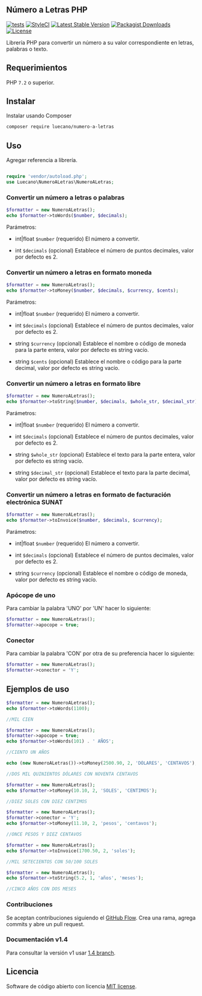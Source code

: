 ## Número a Letras PHP

[![tests](https://github.com/luecano/numero-a-letras/workflows/tests/badge.svg)](https://github.com/luecano/numero-a-letras/actions)
[![StyleCI](https://github.styleci.io/repos/156258800/shield?style=flat&branch=master)](https://github.styleci.io/repos/156258800?branch=master)
[![Latest Stable Version](https://poser.pugx.org/luecano/numero-a-letras/v/stable)](https://packagist.org/packages/luecano/numero-a-letras)
[![Packagist Downloads](https://img.shields.io/packagist/dt/luecano/numero-a-letras)](https://packagist.org/packages/luecano/numero-a-letras)
[![License](https://poser.pugx.org/luecano/numero-a-letras/license)](https://packagist.org/packages/luecano/numero-a-letras)

Librería PHP para convertir un número a su valor correspondiente en letras, palabras o texto.

## Requerimientos

PHP `7.2` o superior.

## Instalar

Instalar usando Composer

```bash
composer require luecano/numero-a-letras
```

## Uso

Agregar referencia a librería.

```php

require 'vendor/autoload.php';
use Luecano\NumeroALetras\NumeroALetras;
```

### Convertir un número a letras o palabras

```php
$formatter = new NumeroALetras();
echo $formatter->toWords($number, $decimals);
```

Parámetros:

- int|float `$number` (requerido) El número a convertir.

- int `$decimals` (opcional) Establece el número de puntos decimales, valor por defecto es 2.

### Convertir un número a letras en formato moneda

```php
$formatter = new NumeroALetras();
echo $formatter->toMoney($number, $decimals, $currency, $cents);
```

Parámetros:

- int|float `$number` (requerido) El número a convertir.

- int `$decimals` (opcional) Establece el número de puntos decimales, valor por defecto es 2.

- string `$currency` (opcional) Establece el nombre o código de moneda para la parte entera, valor por defecto es string vacío.

- string `$cents` (opcional) Establece el nombre o código para la parte decimal, valor por defecto es string vacío.

### Convertir un número a letras en formato libre

```php
$formatter = new NumeroALetras();
echo $formatter->toString($number, $decimals, $whole_str, $decimal_str);
```

Parámetros:

- int|float `$number` (requerido) El número a convertir.

- int `$decimals` (opcional) Establece el número de puntos decimales, valor por defecto es 2.

- string `$whole_str` (opcional) Establece el texto para la parte entera, valor por defecto es string vacío.

- string `$decimal_str` (opcional) Establece el texto para la parte decimal, valor por defecto es string vacío.

### Convertir un número a letras en formato de facturación electrónica SUNAT

```php
$formatter = new NumeroALetras();
echo $formatter->toInvoice($number, $decimals, $currency);
```

Parámetros:

- int|float `$number` (requerido) El número a convertir.

- int `$decimals` (opcional) Establece el número de puntos decimales, valor por defecto es 2.

- string `$currency` (opcional) Establece el nombre o código de moneda, valor por defecto es string vacío.

### Apócope de uno

Para cambiar la palabra 'UNO' por 'UN' hacer lo siguiente:

```php
$formatter = new NumeroALetras();
$formatter->apocope = true;
```

### Conector

Para cambiar la palabra 'CON' por otra de su preferencia hacer lo siguiente:

```php
$formatter = new NumeroALetras();
$formatter->conector = 'Y';
```

## Ejemplos de uso

```php
$formatter = new NumeroALetras();
echo $formatter->toWords(1100);

//MIL CIEN
```

```php
$formatter = new NumeroALetras();
$formatter->apocope = true;
echo $formatter->toWords(101) . ' AÑOS';

//CIENTO UN AÑOS
```

```php
echo (new NumeroALetras())->toMoney(2500.90, 2, 'DÓLARES', 'CENTAVOS');

//DOS MIL QUINIENTOS DÓLARES CON NOVENTA CENTAVOS
```

```php
$formatter = new NumeroALetras();
echo $formatter->toMoney(10.10, 2, 'SOLES', 'CENTIMOS');

//DIEZ SOLES CON DIEZ CENTIMOS
```

```php
$formatter = new NumeroALetras();
$formatter->conector = 'Y';
echo $formatter->toMoney(11.10, 2, 'pesos', 'centavos');

//ONCE PESOS Y DIEZ CENTAVOS
```

```php
$formatter = new NumeroALetras();
echo $formatter->toInvoice(1700.50, 2, 'soles');

//MIL SETECIENTOS CON 50/100 SOLES
```

```php
$formatter = new NumeroALetras();
echo $formatter->toString(5.2, 1, 'años', 'meses');

//CINCO AÑOS CON DOS MESES
```

### Contribuciones

Se aceptan contribuciones siguiendo el [GitHub Flow](https://guides.github.com/introduction/flow). Crea una rama, agrega commits y abre un pull request.

### Documentación v1.4

Para consultar la versión v1 usar [1.4 branch](https://github.com/luecano/numero-a-letras/tree/1.4).

## Licencia

Software de código abierto con licencia [MIT license](LICENSE).
